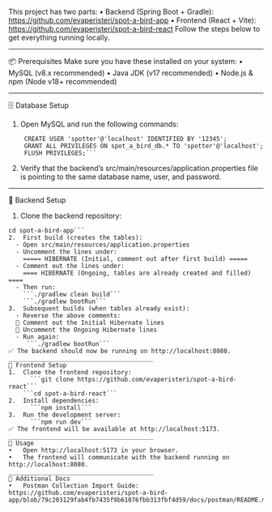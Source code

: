 This project has two parts:
•	Backend (Spring Boot + Gradle): https://github.com/evaperisteri/spot-a-bird-app
•	Frontend (React + Vite): https://github.com/evaperisteri/spot-a-bird-react
Follow the steps below to get everything running locally.
________________________________________
📦 Prerequisites
Make sure you have these installed on your system:
•	MySQL (v8.x recommended)
•	Java JDK (v17 recommended)
•	Node.js & npm (Node v18+ recommended)
________________________________________
🗄️ Database Setup
1.	Open MySQL and run the following commands:
    ```CREATE DATABASE spot_a_bird_db;
     CREATE USER 'spotter'@'localhost' IDENTIFIED BY '12345';
     GRANT ALL PRIVILEGES ON spot_a_bird_db.* TO 'spotter'@'localhost';
     FLUSH PRIVILEGES;```
2.	Verify that the backend’s src/main/resources/application.properties file is pointing to the same database name, user, and password.
________________________________________
🔧 Backend Setup
1.	Clone the backend repository:

```git clone https://github.com/evaperisteri/spot-a-bird-app 
cd spot-a-bird-app```
2.	First build (creates the tables):
  -	Open src/main/resources/application.properties
  -	Uncomment the lines under:
    ===== HIBERNATE (Initial, comment out after first build) =====
  -	Comment out the lines under:
 	==== HIBERNATE (Ongoing, tables are already created and filled) ====
  - Then run:
    ```./gradlew clean build```
    ```./gradlew bootRun```
3.	Subsequent builds (when tables already exist):
  -	Reverse the above comments:
  	Comment out the Initial Hibernate lines
  	Uncomment the Ongoing Hibernate lines
  -	Run again:
     ```./gradlew bootRun```
✅ The backend should now be running on http://localhost:8080.
________________________________________
🎨 Frontend Setup
1.	Clone the frontend repository:
      ```git clone https://github.com/evaperisteri/spot-a-bird-react```
	```cd spot-a-bird-react```
2.	Install dependencies:
      ```npm install```
3.	Run the development server:
      ```npm run dev```
✅ The frontend will be available at http://localhost:5173.
________________________________________
🚀 Usage
•	Open http://localhost:5173 in your browser.
•	The frontend will communicate with the backend running on http://localhost:8080.
________________________________________
📖 Additional Docs
•	Postman Collection Import Guide: https://github.com/evaperisteri/spot-a-bird-app/blob/79c203129fab4fb7435f9b61076fbb313fbf4d59/docs/postman/README.md
